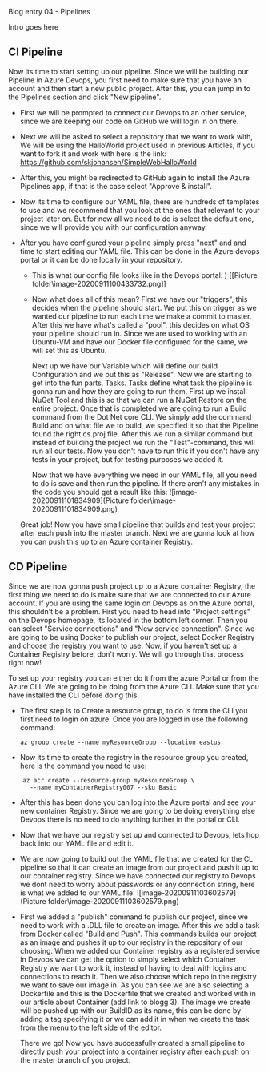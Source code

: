 Blog entry 04 - Pipelines



Intro goes here



## CI Pipeline

Now its time to start setting up our pipeline. Since we will be building our Pipeline in Azure Devops, you first need to  make sure that you have an account and then start a new public project. After this, you can jump in to the Pipelines section and click "New pipeline".

- First we will be prompted to connect our Devops to an other service, since we are keeping our code on GitHub we will login in on there. 

- Next we will be asked to select a repository that we want to work with, We will be using the HalloWorld project used in previous Articles, if you want to fork it and work with here is the link: https://github.com/skjohansen/SimpleWebHalloWorld

- After this, you might be redirected to GitHub again to install the Azure Pipelines app, if that is the case select "Approve & install".

- Now its time to configure our YAML file, there are hundreds of templates to use and we recommend that you look at the ones that relevant to your project later on. But for now all we need to do is select the default one, since we will provide you with our configuration anyway. 

- After you have configured your pipeline simply press "next" and and time to start editing our YAML file. This can be done in the Azure devops portal or it can be done locally in your repository. 

  - This is what our config file looks like in the Devops portal: )	[[Picture folder\image-20200911100433732.png]]

  - Now what does all of this mean? First we have our "triggers", this decides when the pipeline should start. We put this on trigger as we wanted our pipeline to run each time we make a commit to master. After this we have what's called a "pool", this decides on what OS your pipeline should run in. Since we are used to working with an Ubuntu-VM and have our Docker file configured for the same, we will set this as Ubuntu. 

    Next up we have our Variable which will define our build Configuration and we put this as "Release". Now we are starting to get into the fun parts, Tasks. Tasks define what task the pipeline is gonna run and how they are going to run them. First up we install NuGet Tool and this is so that we can run a NuGet Restore on the entire project. Once that is completed we are going to run a Build command from the Dot Net core CLI. We simply add the command Build and on what file we to build, we specified it so that the Pipeline found the right cs.proj file. After this we run a similar command but instead of building the project we run the "Test"-command, this will run all our tests. Now you don't have to run this if you don't have any tests in your project, but for testing purposes we added it.  

    Now that we have everything we need in our YAML file, all you need to do is save and then run the pipeline. If there aren't any mistakes in the code you should get a result like this: ![image-20200911101834909](Picture folder\image-20200911101834909.png)

  Great job! Now you have small pipeline that builds and test your project after each push into the master branch. Next we are gonna look at how you can push this up to an Azure container Registry.

## CD Pipeline 

Since we are now gonna push project up to a Azure container Registry, the first thing we need to do is make sure that we are connected to our Azure account. If you are using the same login on Devops as on the Azure portal, this shouldn't be a problem. First you need to head into "Project settings" on the Devops homepage, its located in the bottom left corner. Then you can select "Service connections" and "New service connection". Since we are going to be using Docker to publish our project, select Docker Registry and choose the registry you want to use. Now, if you haven't set up a Container Registry before, don't worry. We will go through that process right now! 

To set up your registry you can either do it from the azure Portal or from the Azure CLI. We are going to be doing from the Azure CLI. Make sure that you have installed the CLI before doing this. 

- The first step is to Create a resource group, to do is from the CLI you first need to login on azure. Once you are logged in use the following command:

  ```azurecli
  az group create --name myResourceGroup --location eastus
  ```

- Now its time to create the registry in the resource group you created, here is the command you need to use:                  

```azurecli
    az acr create --resource-group myResourceGroup \
      --name myContainerRegistry007 --sku Basic
```

- After this has been done you can log into the Azure portal and see your new container Registry. Since we are going to be doing everything else Devops there is no need to do anything further in the portal or CLI. 
- Now that we have our registry set up and connected to Devops, lets hop back into our YAML file and edit it. 
- We are now going to build out the YAML file that we created for the CL pipeline so that it can create an image from our project and push it up to our container registry. Since we have connected our registry to Devops we dont need to worry about passwords or any connection string, here is what we added to our YAML file: ![image-20200911103602579](Picture folder\image-20200911103602579.png)

- First we added a "publish" command to publish our project, since we need to work with a .DLL file to create an image. After this we add a task from Docker called "Build and Push". This commands builds our project as an image and pushes it up to our registry in the repository of our choosing. When we added our Container registry as a registered service in Devops we can get the option to simply select which Container Registry we want to work it, instead of having to deal with logins and connections to reach it. Then we also choose which repo in the registry we want to save our image in. As you can see we are also selecting a Dockerfile and this is the Dockerfile that we created and worked with in our article about Container (add link to blogg 3). The image we create will be pushed up with our BuildID as its name, this can be done by adding a tag specifying it or we can add it in when we create the task from the menu to the left side of the editor. 

  

  There we go! Now you have successfully created a small pipeline to directly push your project into a container registry after each push on the master branch of you project. 

